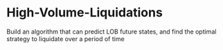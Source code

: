 # High-Volume-Liquidations
Build an algorithm that can predict LOB future states, and find the optimal strategy to liquidate over a period of time
